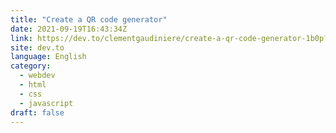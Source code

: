 ```yaml
---
title: "Create a QR code generator"
date: 2021-09-19T16:43:34Z
link: https://dev.to/clementgaudiniere/create-a-qr-code-generator-1b0p?utm_medium=RSS&utm_source=news.12bit.vn
site: dev.to
language: English
category:
  - webdev
  - html
  - css
  - javascript
draft: false
---
```

